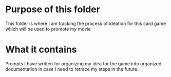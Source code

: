# Purpose of this folder

This folder is where I am tracking the process of ideation for this card game which will be used to promote my movie

# What it contains

Prompts I have written for organizing my idea for the game into organized documentation in case I need to
retrace my steps in the future. 
